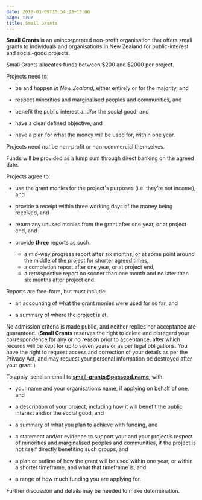 ```yaml
---
date: 2019-03-09T15:54:33+13:00
page: true
title: Small Grants
---
```


**Small Grants** is an unincorporated non-profit organisation that offers small
grants to individuals and organisations in New Zealand for public-interest and
social-good projects.

Small Grants allocates funds between $200 and $2000 per project.

Projects need to:

 - be and happen _in New Zealand_, either entirely or for the majority,
   and

 - respect minorities and marginalised peoples and communities,
   and

 - benefit the public interest and/or the social good,
   and

 - have a clear defined objective,
   and

 - have a plan for what the money will be used for, within one year.

Projects need _not_ be non-profit or non-commercial themselves.

Funds will be provided as a lump sum through direct banking on the agreed date.

Projects agree to:

 - use the grant monies for the project's purposes (i.e. they’re not income),
   and

 - provide a receipt within three working days of the money being received,
   and

 - return any unused monies from the grant after one year, or at project end,
   and

 - provide **three** reports as such:
   + a mid-way progress report after six months, or at some point around the
     middle of the project for shorter agreed times,
   + a completion report after one year, or at project end,
   + a retrospective report no sooner than one month and no later than six
     months after project end.

Reports are free-form, but must include:

 - an accounting of what the grant monies were used for so far,
   and

 - a summary of where the project is at.

No admission criteria is made public, and neither replies nor acceptance are
guaranteed. (**Small Grants** reserves the right to delete and disregard your
correspondence for any or no reason prior to acceptance, after which records
will be kept for up to seven years or as per legal obligations. You have the
right to request access and correction of your details as per the Privacy Act,
and may request your personal information be destroyed after your grant.)

To apply, send an email to **small-grants@passcod.name**, with:

 - your name and your organisation’s name, if applying on behalf of one,
   and

 - a description of your project, including how it will benefit the public
   interest and/or the social good,
   and

 - a summary of what you plan to achieve with funding,
   and

 - a statement and/or evidence to support your and your project’s respect of
   minorities and marginalised peoples and communities, if the project is not
   itself directly benefiting such groups,
   and

 - a plan or outline of how the grant will be used within one year, or within
   a shorter timeframe, and what that timeframe is,
   and

 - a range of how much funding you are applying for.

Further discussion and details may be needed to make determination.
